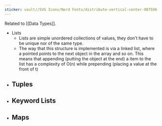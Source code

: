 ```yaml
---
sticker: vault//SVG Icons/Nerd Fonts/distribute-vertical-center-987596.svg
---
```

Related to [[Data Types]]. 
- Lists
	- Lists are simple unordered collections of values, they don't have to be unique nor of the same type. 
	- The way that this structure is implemented is via a linked list, where a pointed points to the next object in the array and so on. This means that appending (putting the object at the end) a item to the list has a complexity of O(n) while prepending (placing a value at the front of t)
- Tuples
	- 
- Keyword Lists
	- 
- Maps
	- 